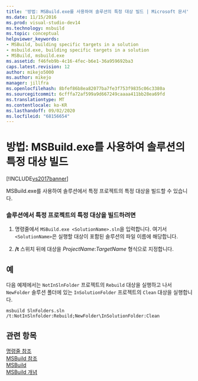 ```yaml
---
title: '방법: MSBuild.exe를 사용하여 솔루션의 특정 대상 빌드 | Microsoft 문서'
ms.date: 11/15/2016
ms.prod: visual-studio-dev14
ms.technology: msbuild
ms.topic: conceptual
helpviewer_keywords:
- MSBuild, building specific targets in a solution
- msbuild.exe, building specific targets in a solution
- MSBuild, msbuild.exe
ms.assetid: f46feb9b-4c16-4fec-b6e1-36a959692ba3
caps.latest.revision: 12
author: mikejo5000
ms.author: mikejo
manager: jillfra
ms.openlocfilehash: 8bfef86b8ea82077ba7fe3f753f9835c06c3380a
ms.sourcegitcommit: 6cfffa72af599a9d667249caaaa411bb28ea69fd
ms.translationtype: MT
ms.contentlocale: ko-KR
ms.lasthandoff: 09/02/2020
ms.locfileid: "68156654"
---
```

# <a name="how-to-build-specific-targets-in-solutions-by-using-msbuildexe"></a>방법: MSBuild.exe를 사용하여 솔루션의 특정 대상 빌드
[!INCLUDE[vs2017banner](../includes/vs2017banner.md)]

MSBuild.exe를 사용하여 솔루션에서 특정 프로젝트의 특정 대상을 빌드할 수 있습니다.  
  
### <a name="to-build-a-specific-target-of-a-specific-project-in-a-solution"></a>솔루션에서 특정 프로젝트의 특정 대상을 빌드하려면  
  
1. 명령줄에서 `MSBuild.exe <SolutionName>.sln`을 입력합니다. 여기서 `<SolutionName>`은 실행할 대상이 포함된 솔루션의 파일 이름에 해당합니다.  
  
2. **/t** 스위치 뒤에 대상을 *ProjectName*:*TargetName* 형식으로 지정합니다.  
  
## <a name="example"></a>예  
 다음 예제에서는 `NotInSlnFolder` 프로젝트의 `Rebuild` 대상을 실행하고 나서 `NewFolder` 솔루션 폴더에 있는 `InSolutionFolder` 프로젝트의 `Clean` 대상을 실행합니다.  
  
```  
msbuild SlnFolders.sln /t:NotInSlnfolder:Rebuild;NewFolder\InSolutionFolder:Clean  
```  
  
## <a name="see-also"></a>관련 항목  
 [명령줄 참조](../msbuild/msbuild-command-line-reference.md)   
 [MSBuild 참조](../msbuild/msbuild-reference.md)   
 [MSBuild](msbuild.md)  
 [MSBuild 개념](../msbuild/msbuild-concepts.md)
